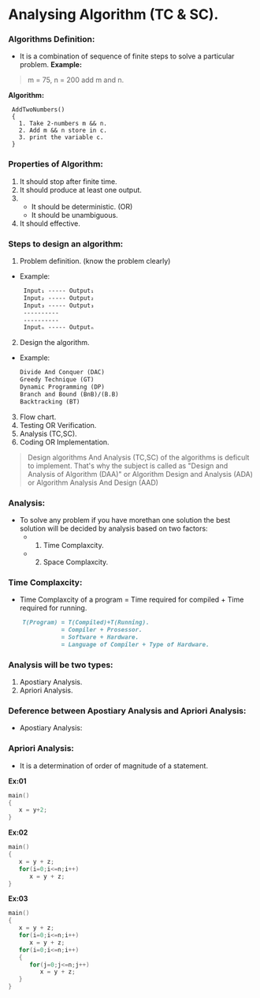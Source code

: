 #  **Analysing Algorithm (TC & SC).**

### **Algorithms Definition:**
 - It is a combination of sequence of finite steps to solve a particular problem.
**Example:**
 > m = 75, n = 200 add m and n.
 
 **Algorithm:**
```
 AddTwoNumbers() 
 {
   1. Take 2-numbers m && n.
   2. Add m && n store in c.
   3. print the variable c.
 }
```

### **Properties of Algorithm:**
 1. It should stop after finite time.
 2. It should produce at least one output.
 3. - It should be deterministic. (OR)
    - It should be unambiguous.
 4. It should effective.

### **Steps to design an algorithm:**
1. Problem definition. (know the problem clearly)
 - Example:
   ```md
    Input₁ ----- Output₁
    Input₂ ----- Output₂
    Input₃ ----- Output₃
    ----------
    ----------
    Inputₙ ----- Outputₙ
   ```
2. Design the algorithm.
 - Example:
    ```md
    Divide And Conquer (DAC)
    Greedy Technique (GT)
    Dynamic Programming (DP) 
    Branch and Bound (BnB)/(B.B)
    Backtracking (BT)
   ```
3. Flow chart.
4. Testing OR Verification.
5. Analysis (TC,SC).
6. Coding OR Implementation.
> Design algorithms And  Analysis (TC,SC) of the algorithms is deficult to implement. That's why the subject is called as "Design and Analysis of Algorithm (DAA)" or Algorithm Design and Analysis (ADA) or Algorithm Analysis And Design (AAD)

### **Analysis:**
- To solve any problem if you have morethan one solution the best solution will be decided by analysis based on two factors:
   - 1. Time Complaxcity.
   - 2. Space Complaxcity.

### **Time Complaxcity:**
- Time Complaxcity of a program = Time required for compiled + Time required for running.
```md
    T(Program) = T(Compiled)+T(Running).
               = Compiler + Prosessor.
               = Software + Hardware.
               = Language of Compiler + Type of Hardware.
```
### **Analysis will be two types:**
1. Apostiary Analysis.
2. Apriori Analysis.

### **Deference between Apostiary Analysis and Apriori Analysis:**
- Apostiary Analysis:

### **Apriori Analysis:**
- It is a determination of order of magnitude of a statement.

**Ex:01**
```c
main()
{
   x = y+2;
}
```

**Ex:02**
```c
main()
{
   x = y + z;
   for(i=0;i<=n;i++)
      x = y + z;
}
```

**Ex:03**
```c
main()
{
   x = y + z;
   for(i=0;i<=n;i++)
      x = y + z;
   for(i=0;i<=n;i++)
   {
      for(j=0;j<=n;j++)
         x = y + z;
   }
}
```